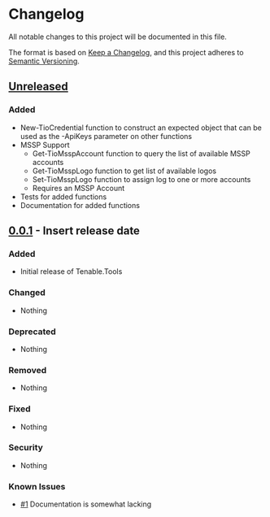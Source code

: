 # Changelog

All notable changes to this project will be documented in this file.

The format is based on [Keep a Changelog](https://keepachangelog.com/en/1.0.0/),
and this project adheres to [Semantic Versioning](https://semver.org/spec/v2.0.0.html).

## [Unreleased]

### Added

- New-TioCredential function to construct an expected object that can be used as the -ApiKeys parameter on other functions
- MSSP Support
  - Get-TioMsspAccount function to query the list of available MSSP accounts
  - Get-TioMsspLogo function to get list of available logos
  - Set-TioMsspLogo function to assign log to one or more accounts
  - Requires an MSSP Account
- Tests for added functions
- Documentation for added functions

## [0.0.1] - Insert release date

### Added

- Initial release of Tenable.Tools

### Changed

- Nothing

### Deprecated

- Nothing

### Removed

- Nothing

### Fixed

- Nothing

### Security

- Nothing

### Known Issues

- [#1](https://gitlab.soc.ipsec.net.au/vendors/tenable/tenable-tools/-/issues/1) Documentation is somewhat lacking

[Unreleased]: https://gitlab.soc.ipsec.net.au/vendors/tenable/tenable-tools/
[0.0.1]: https://gitlab.soc.ipsec.net.au/vendors/tenable/tenable-tools/-/releases/v0.0.1

